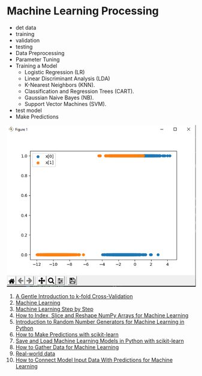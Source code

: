 # Machine Learning Processing
* det data
* training
* validation
* testing
* Data Preprocessing
* Parameter Tuning
* Training a Model
    - Logistic Regression (LR)
    - Linear Discriminant Analysis (LDA)
    - K-Nearest Neighbors (KNN).
    - Classification and Regression Trees (CART).
    - Gaussian Naive Bayes (NB).
    - Support Vector Machines (SVM).
* test model
* Make Predictions

![Predict](predict.png)

1. [A Gentle Introduction to k-fold Cross-Validation](https://machinelearningmastery.com/k-fold-cross-validation/)
1. [Machine Learning](https://scikit-learn.org)
1. [Machine Learning Step by Step](https://machinelearningmastery.com/machine-learning-in-python-step-by-step/)
1. [How to Index, Slice and Reshape NumPy Arrays for Machine Learning](https://machinelearningmastery.com/index-slice-reshape-numpy-arrays-machine-learning-python/)
1. [Introduction to Random Number Generators for Machine Learning in Python](https://machinelearningmastery.com/introduction-to-random-number-generators-for-machine-learning/)
1. [How to Make Predictions with scikit-learn](https://machinelearningmastery.com/make-predictions-scikit-learn/)
1. [Save and Load Machine Learning Models in Python with scikit-learn](https://machinelearningmastery.com/save-load-machine-learning-models-python-scikit-learn/)
1. [How to Gather Data for Machine Learning](https://bugfender.com/blog/how-to-gather-data-for-machine-learning%EF%BB%BF/)
1. [Real-world data](https://livebook.manning.com/book/real-world-machine-learning/chapter-2/1)
1. [How to Connect Model Input Data With Predictions for Machine Learning](https://machinelearningmastery.com/how-to-connect-model-input-data-with-predictions-for-machine-learning/)
